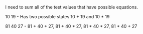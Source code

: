 I need to sum all of the test values that have possible equations.

10 19 - Has two possible states 10 + 19 and 10 * 19

81 40 27 - 81 + 40 + 27, 81 + 40 * 27, 81 * 40 * 27, 81 * 40 + 27 